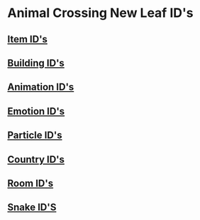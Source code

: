 # Animal Crossing New Leaf ID's

## [Item ID's](https://raw.githubusercontent.com/RedShyGuy/redshyguy.github.io/master/All_ACNL_Items.txt)
## [Building ID's](https://raw.githubusercontent.com/RedShyGuy/redshyguy.github.io/master/Building_IDs.txt)
## [Animation ID's](https://raw.githubusercontent.com/RedShyGuy/ACNL_ID_Lists/master/Animation_IDs.txt)
## [Emotion ID's](https://raw.githubusercontent.com/RedShyGuy/redshyguy.github.io/master/Emotion_IDs.txt)
## [Particle ID's](https://raw.githubusercontent.com/RedShyGuy/redshyguy.github.io/master/Particle_IDs(1).txt)
## [Country ID's](https://raw.githubusercontent.com/RedShyGuy/redshyguy.github.io/master/Region_IDs.txt)
## [Room ID's](https://raw.githubusercontent.com/RedShyGuy/ACNL_ID_Lists/master/Room_IDS.txt)
## [Snake ID'S](https://raw.githubusercontent.com/RedShyGuy/ACNL_ID_Lists/master/SNAKEIDNAME.txt)

